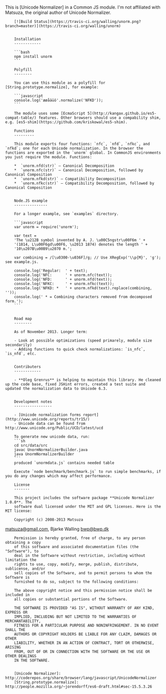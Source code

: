 This is [Unicode Normalizer] in a Common JS module. I'm not affiliated with Matsuza, the original author of Unicode Normalizer.

        [![Build Status](https://travis-ci.org/walling/unorm.png?branch=master)](https://travis-ci.org/walling/unorm)


        Installation
        ------------

        ```bash
        npm install unorm
        ```

        Polyfill
        --------

        You can use this module as a polyfill for [String.prototype.normalize], for example:

        ```javascript
        console.log('æøåäüö'.normalize('NFKD'));
        ```

        The module uses some [EcmaScript 5](http://kangax.github.io/es5-compat-table/) features. Other browsers should use a compability shim, e.g. [es5-shim](https://github.com/kriskowal/es5-shim).

        Functions
        ---------

        This module exports four functions: `nfc`, `nfd`, `nfkc`, and `nfkd`; one for each Unicode normalization. In the browser the functions are exported in the `unorm` global. In CommonJS environments you just require the module. Functions:

        *  `unorm.nfd(str)` – Canonical Decomposition
        *  `unorm.nfc(str)` – Canonical Decomposition, followed by Canonical Composition
        *  `unorm.nfkd(str)` – Compatibility Decomposition
        *  `unorm.nfkc(str)` – Compatibility Decomposition, followed by Canonical Composition


        Node.JS example
        ---------------

        For a longer example, see `examples` directory.

        ```javascript
        var unorm = require('unorm');

        var text =
        'The \u212B symbol invented by A. J. \u00C5ngstr\u00F6m ' +
        '(1814, L\u00F6gd\u00F6, \u2013 1874) denotes the length ' +
        '10\u207B\u00B9\u2070 m.';

        var combining = /[\u0300-\u036F]/g; // Use XRegExp('\\p{M}', 'g'); see example.js.

        console.log('Regular:  ' + text);
        console.log('NFC:      ' + unorm.nfc(text));
        console.log('NFD:      ' + unorm.nfd(text));
        console.log('NFKC:     ' + unorm.nfkc(text));
        console.log('NFKD: *   ' + unorm.nfkd(text).replace(combining, ''));
        console.log(' * = Combining characters removed from decomposed form.');
        ```


        Road map
        --------

        As of November 2013. Longer term:

        - Look at possible optimizations (speed primarely, module size secondarily)
        - Adding functions to quick check normalizations: `is_nfc`, `is_nfd`, etc.


        Contributers
        ------------

        - **Oleg Grenrus** is helping to maintain this library. He cleaned up the code base, fixed JSHint errors, created a test suite and updated the normalization data to Unicode 6.3.


        Development notes
        -----------------

        - [Unicode normalization forms report](http://www.unicode.org/reports/tr15/)
        - Unicode data can be found from http://www.unicode.org/Public/UCD/latest/ucd

        To generate new unicode data, run:
        ```sh
        cd src/data/src
        javac UnormNormalizerBuilder.java
        java UnormNormalizerBuilder
        ```
        produced `unormdata.js` contains needed table

        Execute `node benchmark/benchmark.js` to run simple benchmarks, if you do any changes which may affect performance.

        License
        -------

        This project includes the software package **Unicode Normalizer 1.0.0**. The
        software dual licensed under the MIT and GPL licenses. Here is the MIT license:

        Copyright (c) 2008-2013 Matsuza
<matsuza@gmail.com>, Bjarke Walling <bwp@bwp.dk>

        Permission is hereby granted, free of charge, to any person obtaining a copy
        of this software and associated documentation files (the "Software"), to
        deal in the Software without restriction, including without limitation the
        rights to use, copy, modify, merge, publish, distribute, sublicense, and/or
        sell copies of the Software, and to permit persons to whom the Software is
        furnished to do so, subject to the following conditions:

        The above copyright notice and this permission notice shall be included in
        all copies or substantial portions of the Software.

        THE SOFTWARE IS PROVIDED "AS IS", WITHOUT WARRANTY OF ANY KIND, EXPRESS OR
        IMPLIED, INCLUDING BUT NOT LIMITED TO THE WARRANTIES OF MERCHANTABILITY,
        FITNESS FOR A PARTICULAR PURPOSE AND NONINFRINGEMENT. IN NO EVENT SHALL THE
        AUTHORS OR COPYRIGHT HOLDERS BE LIABLE FOR ANY CLAIM, DAMAGES OR OTHER
        LIABILITY, WHETHER IN AN ACTION OF CONTRACT, TORT OR OTHERWISE, ARISING
        FROM, OUT OF OR IN CONNECTION WITH THE SOFTWARE OR THE USE OR OTHER DEALINGS
        IN THE SOFTWARE.


        [Unicode Normalizer]: http://coderepos.org/share/browser/lang/javascript/UnicodeNormalizer
        [String.prototype.normalize]: http://people.mozilla.org/~jorendorff/es6-draft.html#sec-15.5.3.26
